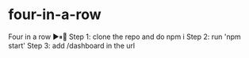 # four-in-a-row
Four in  a row  ▶️⏸🔞
Step 1: clone the repo and do npm i 
Step 2: run 'npm start'
Step 3: add /dashboard in the url
